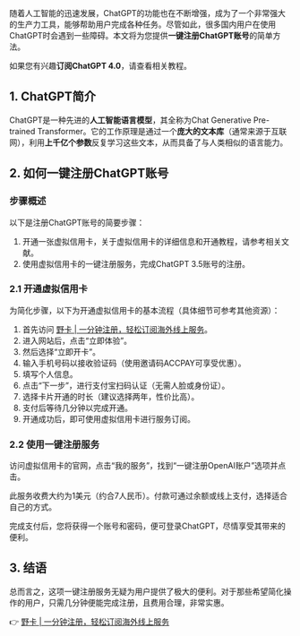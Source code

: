随着人工智能的迅速发展，ChatGPT的功能也在不断增强，成为了一个非常强大的生产力工具，能够帮助用户完成各种任务。尽管如此，很多国内用户在使用ChatGPT时会遇到一些障碍。本文将为您提供**一键注册ChatGPT账号**的简单方法。

如果您有兴趣**订阅ChatGPT 4.0**，请查看相关教程。

## 1. ChatGPT简介

ChatGPT是一种先进的**人工智能语言模型**，其全称为Chat Generative Pre-trained Transformer。它的工作原理是通过一个**庞大的文本库**（通常来源于互联网），利用**上千亿个参数**反复学习这些文本，从而具备了与人类相似的语言能力。

## 2. 如何一键注册ChatGPT账号

### 步骤概述

以下是注册ChatGPT账号的简要步骤：

1. 开通一张虚拟信用卡，关于虚拟信用卡的详细信息和开通教程，请参考相关文献。
2. 使用虚拟信用卡的一键注册服务，完成ChatGPT 3.5账号的注册。

### 2.1 开通虚拟信用卡

为简化步骤，以下为开通虚拟信用卡的基本流程（具体细节可参考其他资源）：

1. 首先访问 [野卡 | 一分钟注册，轻松订阅海外线上服务](https://bit.ly/bewildcard)。
2. 进入网站后，点击“立即体验”。
3. 然后选择“立即开卡”。
4. 输入手机号码以接收验证码（使用邀请码ACCPAY可享受优惠）。
5. 填写个人信息。
6. 点击“下一步”，进行支付宝扫码认证（无需人脸或身份证）。
7. 选择卡片开通的时长（建议选择两年，性价比高）。
8. 支付后等待几分钟以完成开通。
9. 开通成功后，即可使用虚拟信用卡进行服务订阅。

### 2.2 使用一键注册服务

访问虚拟信用卡的官网，点击“我的服务”，找到“一键注册OpenAI账户”选项并点击。

此服务收费大约为1美元（约合7人民币）。付款可通过余额或线上支付，选择适合自己的方式。

完成支付后，您将获得一个账号和密码，便可登录ChatGPT，尽情享受其带来的便利。

## 3. 结语

总而言之，这项一键注册服务无疑为用户提供了极大的便利。对于那些希望简化操作的用户，只需几分钟便能完成注册，且费用合理，非常实惠。

👉 [野卡 | 一分钟注册，轻松订阅海外线上服务](https://bit.ly/bewildcard)